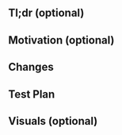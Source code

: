 ## Tl;dr (optional)

<!-- 1-liner if the context of the change is long -->

## Motivation (optional)

<!-- Few sentences on the high level context for the change. Link to relevant design docs, Scrumwise ticket or discussion.-->

## Changes

<!-- What this change does in the larger context. Specific details to highlight for review:

* <highlight1>
* <highlight2>
* <highlight3>
-->

## Test Plan

<!--
Go over how you plan to test it.
Your test plan should be more thorough the riskier the change is.
For major changes, I like to describe how I E2E tested it and will monitor the rollout.
-->

## Visuals (optional)

<!--
| Before | After  |
|--------|--------|
| <img width="400" src="image_url" /> | <img width="400" src="image_url" /> |
-->
